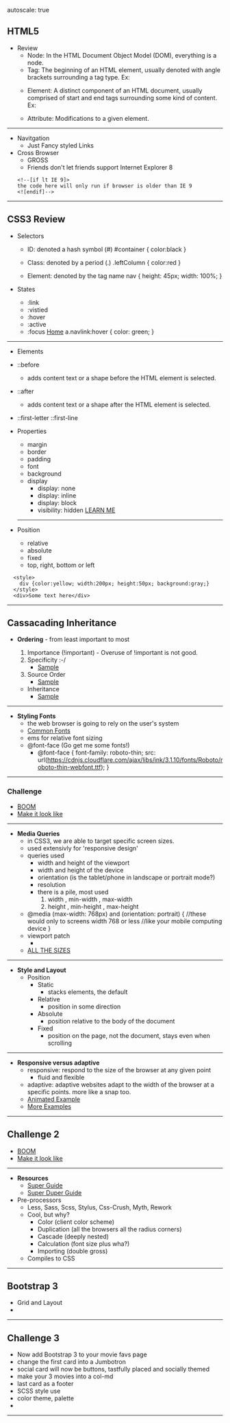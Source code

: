 autoscale: true

## HTML5

* Review
  * Node: In the HTML Document Object Model (DOM), everything is a node.
  * Tag: The beginning of an HTML element, usually denoted with angle brackets
    surrounding a tag type. Ex: <p>
  * Element: A distinct component of an HTML document, usually comprised of
    start and end tags surrounding some kind of content. Ex: <p></p>
  * Attribute: Modifications to a given element.

---

* Navitgation
  * Just Fancy styled Links
* Cross Browser
  * GROSS
  * Friends don't let friends support Internet Explorer 8
  ```
  <!--[if lt IE 9]>
  the code here will only run if browser is older than IE 9
  <![endif]-->
  ```

---

## CSS3 Review

* Selectors

  * ID: denoted a hash symbol (#) #container { color:black }

  * Class: denoted by a period (.) .leftColumn { color:red }

  * Element: denoted by the tag name nav { height: 45px; width: 100%; }

* States
  * :link
  * :vistied
  * :hover
  * :active
  * :focus <a class="navlink" href="#">Home</a> a.navlink:hover { color: green;
    }

---

* Elements
* ::before
  * adds content text or a shape before the HTML element is selected.
* ::after
  * adds content text or a shape after the HTML element is selected.
* ::first-letter ::first-line

* Properties

  * margin
  * border
  * padding
  * font
  * background
  * display
    * display: none
    * display: inline
    * display: block
    * visibility: hidden
      [LEARN ME](https://resources.api.exeterlms.com/Resources/5cdb8f9b-3ac6-4ac7-93fe-83dd21bb5032)

  ---

* Position
  * relative
  * absolute
  * fixed
  * top, right, bottom or left

```
  <style>
    div {color:yellow; width:200px; height:50px; background:gray;}
  </style>
  <div>Some text here</div>
```

---

## Cassacading Inheritance

* **Ordering** - from least important to most

  1. Importance (!important) - Overuse of !important is not good.
  2. Specificity :-/
     * [Sample](http://jsbin.com/nahovis/2/edit?html,css)
  3. Source Order
     * [Sample](http://jsbin.com/pefuta/4/edit?html,css)

  * Inheritance
    * [Sample](http://jsbin.com/kiraseb/4/edit?html,css)

---

* **Styling Fonts**
  * the web browser is going to rely on the user's system
  * [Common Fonts](http://www.ampsoft.net/webdesign-l/WindowsMacFonts.html)
  * ems for relative font sizing
  * @font-face (Go get me some fonts!)
    * @font-face { font-family: roboto-thin; src:
      url(https://cdnjs.cloudflare.com/ajax/libs/ink/3.1.10/fonts/Roboto/roboto-thin-webfont.ttf);
      }

---

### Challenge

* [BOOM](https://codepen.io/Jtomchak/pen/jwQNpW/?editors=1100)
* [Make it look like](https://upload.wikimedia.org/wikiversity/en/b/bd/Css1_1.png)

---

* **Media Queries**
  * in CSS3, we are able to target specific screen sizes.
  * used extensivly for 'responsive design'
  * queries used
    * width and height of the viewport
    * width and height of the device
    * orientation (is the tablet/phone in landscape or portrait mode?)
    * resolution
    * there is a pile, most used
      1. width , min-width , max-width
      2. height , min-height , max-height
  * @media (max-width: 768px) and (orientation: portrait) { //these would only
    to screens width 768 or less //like your mobile computing device }
  * viewport patch
    * <meta name="viewport" content="width=device-width, initial-scale=1.0">
  * [ALL THE SIZES](https://css-tricks.com/snippets/css/media-queries-for-standard-devices/)

---

* **Style and Layout**
  * Position
    * Static
      * stacks elements, the default
    * Relative
      * position in some direction
    * Absolute
      * position relative to the body of the document
    * Fixed
      * position on the page, not the document, stays even when scrolling

---

* **Responsive versus adaptive**
  * responsive: respond to the size of the browser at any given point
    * fluid and flexible
  * adaptive: adaptive websites adapt to the width of the browser at a specific
    points. more like a snap too.
  * [Animated Example](https://cdn.css-tricks.com/wp-content/uploads/2015/11/rwd-vs-adapt-example.gif)
  * [More Examples](https://www.fastcodesign.com/3038367/9-gifs-that-explain-responsive-design-brilliantly)

---

## Challenge 2

* [BOOM](https://codepen.io/Jtomchak/pen/OgaLGL/)
* [Make it look like](http://lewagon.github.io/html-css-challenges/03-box-model/)

---

* **Resources**
  * [Super Guide](https://www.smashingmagazine.com/mastering-css-principles-comprehensive-reference-guide/)
  * [Super Duper Guide](https://www.simplilearn.com/css3-resources-ultimate-list-article)
* Pre-processors
  * Less, Sass, Scss, Stylus, Css-Crush, Myth, Rework
  * Cool, but why?
    * Color (client color scheme)
    * Duplication (all the browsers all the radius corners)
    * Cascade (deeply nested)
    * Calculation (font size plus wha?)
    * Importing (double gross)
  * Compiles to CSS

---

## Bootstrap 3

* Grid and Layout
*

---

## Challenge 3

* Now add Bootstrap 3 to your movie favs page
* change the first card into a Jumbotron
* social card will now be buttons, tastfully placed and socially themed
* make your 3 movies into a col-md
* last card as a footer
* SCSS style use
* color theme, palette
*

---
